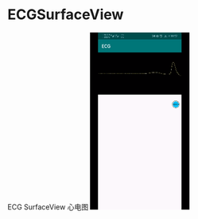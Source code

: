 # ECGSurfaceView
ECG SurfaceView 心电图
![image](https://github.com/333bkz/ECGSurfaceView/blob/master/app/ecg.gif)
